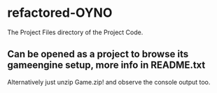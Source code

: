 # refactored-OYNO
The Project Files directory of the Project Code.

## Can be opened as a project to browse its gameengine setup, more info in README.txt

Alternatively just unzip Game.zip! and observe the console output too.
